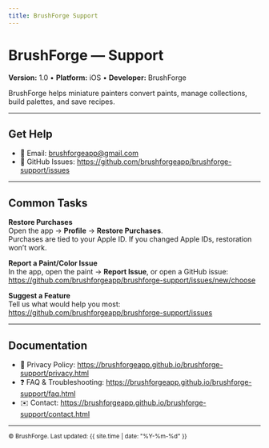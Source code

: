 ```yaml
---
title: BrushForge Support
---
```


# BrushForge — Support

**Version:** 1.0 • **Platform:** iOS • **Developer:** BrushForge

BrushForge helps miniature painters convert paints, manage collections, build palettes, and save recipes.

---

## Get Help

- 📧 Email: [brushforgeapp@gmail.com](mailto:brushforgeapp@gmail.com)
- 🐙 GitHub Issues: https://github.com/brushforgeapp/brushforge-support/issues

---

## Common Tasks

**Restore Purchases**  
Open the app → **Profile** → **Restore Purchases**.  
Purchases are tied to your Apple ID. If you changed Apple IDs, restoration won’t work.

**Report a Paint/Color Issue**  
In the app, open the paint → **Report Issue**, or open a GitHub issue:
https://github.com/brushforgeapp/brushforge-support/issues/new/choose

**Suggest a Feature**  
Tell us what would help you most: https://github.com/brushforgeapp/brushforge-support/issues

---

## Documentation

- 🔐 Privacy Policy: https://brushforgeapp.github.io/brushforge-support/privacy.html
- ❓ FAQ & Troubleshooting: https://brushforgeapp.github.io/brushforge-support/faq.html
- ✉️ Contact: https://brushforgeapp.github.io/brushforge-support/contact.html

---

<sub>© BrushForge. Last updated: {{ site.time | date: "%Y-%m-%d" }}</sub>
